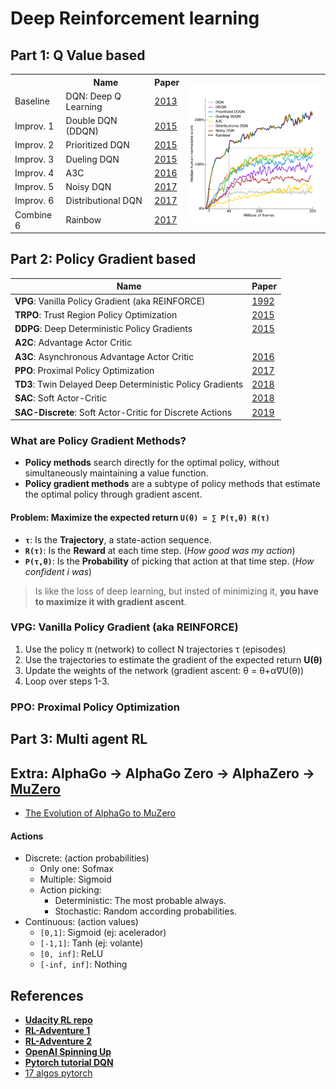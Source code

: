 # Deep Reinforcement learning


## Part 1: Q Value based

<table>
  <tr>
    <th></th>
    <th>Name</th>
    <th>Paper</th>
    <th rowspan="9"><img align="right" width="330" src="/img/rainbow.png"></th>
  </tr>
  
  <tr> <td>Baseline </td>  <td>DQN: Deep Q Learning</td>  <td><a href="https://arxiv.org/abs/1312.5602 ">2013</a></td> </tr>
  <tr> <td>Improv. 1</td>  <td>Double DQN  (DDQN)  </td>  <td><a href="https://arxiv.org/abs/1509.06461">2015</a></td> </tr>
  <tr> <td>Improv. 2</td>  <td>Prioritized DQN     </td>  <td><a href="https://arxiv.org/abs/1511.05952">2015</a></td> </tr>
  <tr> <td>Improv. 3</td>  <td>Dueling DQN         </td>  <td><a href="https://arxiv.org/abs/1511.06581">2015</a></td> </tr>
  <tr> <td>Improv. 4</td>  <td>A3C                 </td>  <td><a href="https://arxiv.org/abs/1602.01783">2016</a></td> </tr>
  <tr> <td>Improv. 5</td>  <td>Noisy DQN           </td>  <td><a href="https://arxiv.org/abs/1706.10295">2017</a></td> </tr>
  <tr> <td>Improv. 6</td>  <td>Distributional DQN  </td>  <td><a href="https://arxiv.org/abs/1707.06887">2017</a></td> </tr>
  <tr> <td>Combine 6</td>  <td>Rainbow             </td>  <td><a href="https://arxiv.org/abs/1710.02298">2017</a></td> </tr>
</table>



## Part 2: Policy Gradient based

| Name                                                      | Paper                                    |
|-----------------------------------------------------------|------------------------------------------|
| **VPG**: Vanilla Policy Gradient (aka REINFORCE)          | [1992](http://www-anw.cs.umass.edu/~barto/courses/cs687/williams92simple.pdf) |
| **TRPO**: Trust Region Policy Optimization                | [2015](https://arxiv.org/abs/1502.05477) |
| **DDPG**: Deep Deterministic Policy Gradients             | [2015](https://arxiv.org/abs/1509.02971) |
| **A2C**: Advantage Actor Critic                           |                                          |
| **A3C**: Asynchronous Advantage Actor Critic              | [2016](https://arxiv.org/abs/1602.01783) |
| **PPO**: Proximal Policy Optimization                     | [2017](https://arxiv.org/abs/1707.06347) |
| **TD3**: Twin Delayed Deep Deterministic Policy Gradients | [2018](https://arxiv.org/abs/1802.09477) |
| **SAC**: Soft Actor-Critic                                | [2018](https://arxiv.org/abs/1812.05905) |
| **SAC-Discrete**: Soft Actor-Critic for Discrete Actions  | [2019](https://arxiv.org/abs/1910.07207) |

### What are Policy Gradient Methods?
- **Policy methods** search directly for the optimal policy, without simultaneously maintaining a value function.
- **Policy gradient methods** are a subtype of policy methods that estimate the optimal policy through gradient ascent.

#### Problem: Maximize the expected return `U(θ) = ∑ P(τ,θ) R(τ)`
- **`τ`**: Is the **Trajectory**, a state-action sequence.
- **`R(τ)`**: Is the **Reward** at each time step. (*How good was my action*)
- **`P(τ,θ)`**: Is the **Probability** of picking that action at that time step. (*How confident i was*)
> Is like the loss of deep learning, but insted of minimizing it, **you have to maximize it with gradient ascent**.

### VPG: Vanilla Policy Gradient (aka REINFORCE)
1. Use the policy π (network) to collect N trajectories τ (episodes)
2. Use the trajectories to estimate the gradient of the expected return **U(θ)**
3. Update the weights of the network (gradient ascent: θ = θ+α∇U(θ))
4. Loop over steps 1-3.

### PPO: Proximal Policy Optimization 





## Part 3: Multi agent RL


## Extra: AlphaGo → AlphaGo Zero → AlphaZero → [MuZero](https://arxiv.org/abs/1911.08265)
- [The Evolution of AlphaGo to MuZero](https://towardsdatascience.com/the-evolution-of-alphago-to-muzero-c2c37306bf9)


#### Actions
- Discrete: (action probabilities)
  - Only one: Sofmax
  - Multiple: Sigmoid
  - Action picking:
    - Deterministic: The most probable always.
    - Stochastic: Random according probabilities.
- Continuous: (action values)
  - `[0,1]`: Sigmoid (ej: acelerador)
  - `[-1,1]`: Tanh (ej: volante)
  - `[0, inf]`: ReLU
  - `[-inf, inf]`: Nothing
  
## References

- [**Udacity RL repo**](https://github.com/udacity/deep-reinforcement-learning/tree/master/dqn/solution)
- [**RL-Adventure 1**](https://github.com/higgsfield/RL-Adventure)
- [**RL-Adventure 2**](https://github.com/higgsfield/RL-Adventure-2)
- [**OpenAI Spinning Up**](https://spinningup.openai.com)
- [**Pytorch tutorial DQN**](https://pytorch.org/tutorials/intermediate/reinforcement_q_learning.html)
- [17 algos pytorch](https://github.com/p-christ/Deep-Reinforcement-Learning-Algorithms-with-PyTorch)

